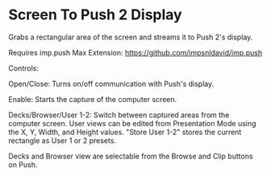 # Screen To Push 2 Display

Grabs a rectangular area of the screen and streams it to Push 2's display.

Requires imp.push Max Extension: https://github.com/impsnldavid/imp.push

Controls:

Open/Close: Turns on/off communication with Push's display.

Enable: Starts the capture of the computer screen.

Decks/Browser/User 1-2: Switch between captured areas from the computer screen. User views can be edited from Presentation Mode using the X, Y, Width, and Height values. "Store User 1-2" stores the current rectangle as User 1 or 2 presets.

Decks and Browser view are selectable from the Browse and Clip buttons on Push.
